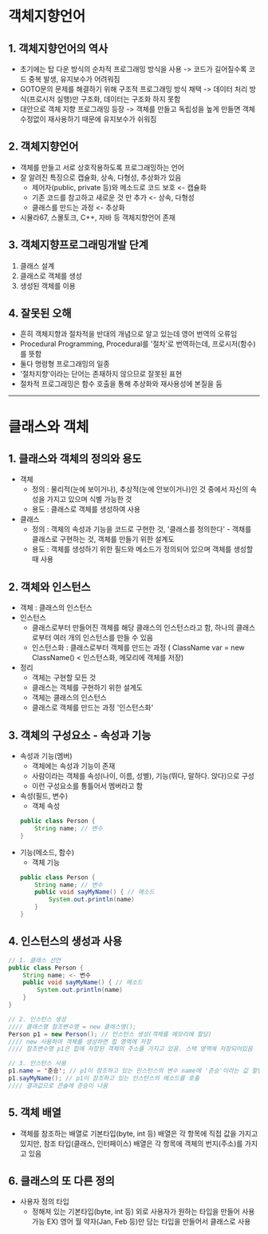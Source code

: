 # 객체지향언어
## 1. 객체지향언어의 역사
- 초기에는 탑 다운 방식의 순차적 프로그래밍 방식을 사용 -> 코드가 길어질수록 코드 중복 발생, 유지보수가 어려워짐
- GOTO문의 문제를 해결하기 위해 구조적 프로그래밍 방식 채택 -> 데이터 처리 방식(프로시저 실행)만 구조화, 데이터는 구조화 하지 못함
- 대안으로 객체 지향 프로그래밍 등장 -> 객체를 만들고 독립성을 높게 만들면 객체 수정없이 재사용하기 때문에 유지보수가 쉬워짐

## 2. 객체지향언어
- 객체를 만들고 서로 상호작용하도록 프로그래밍하는 언어
- 잘 알려진 특징으로 캡슐화, 상속, 다형성, 추상화가 있음
	- 제어자(public, private 등)와 메소드로 코드 보호 <- 캡슐화
	- 기존 코드를 참고하고 새로운 것 만 추가 <- 상속, 다형성
	- 클래스를 만드는 과정 <- 추상화
- 시뮬라67, 스몰토크, C++, 자바 등 객체지향언어 존재

## 3. 객체지향프로그래밍개발 단계
1. 클래스 설계
2. 클래스로 객체를 생성
3. 생성된 객체를 이용

## 4. 잘못된 오해
- 흔히 객체지향과 절차적을 반대의 개념으로 알고 있는데 영어 번역의 오류임
- Procedural Programming, Procedural를 '절차'로 번역하는데, 프로시저(함수)를 뜻함
- 둘다 명령형 프로그래밍의 일종
- '절차지향'이라는 단어는 존재하지 않으므로 잘못된 표현
- 절차적 프로그래밍은 함수 호출을 통해 추상화와 재사용성에 본질을 둠

****
# 클래스와 객체
## 1. 클래스와 객체의 정의와 용도
- 객체
	- 정의 : 물리적(눈에 보이거나), 추상적(눈에 안보이거나)인 것 중에서 자신의 속성을 가지고 있으며 식별 가능한 것
	- 용도 : 클래스로 객체를 생성하여 사용
- 클래스
	- 정의 : 객체의 속성과 기능을 코드로 구현한 것, '클래스를 정의한다' - 객채를 클래스로 구현하는 것, 객체를 만들기 위한 설계도
	- 용도 : 객체를 생성하기 위한 필드와 메소드가 정의되어 있으며 객체를 생성할 때 사용

## 2. 객체와  인스턴스
- 객체 : 클래스의 인스턴스
- 인스턴스
	- 클래스로부터 만들어진 객체를 해당 클래스의 인스턴스라고 함, 하나의 클래스로부터 여러 개의 인스턴스를 만들 수 있음
	- 인스턴스화 : 클래스로부터 객체를 만드는 과정 ( ClassName var = new ClassName() < 인스턴스화, 메모리에 객체를 저장)
- 정리
	- 객체는 구현할 모든 것  
	- 클래스는 객체를 구현하기 위한 설계도
	- 객체는 클래스의 인스턴스
	- 클래스로 객체를 만드는 과정 '인스턴스화'

## 3. 객체의 구성요소 - 속성과 기능
- 속성과 기능(멤버)
	- 객체에는 속성과 기능이 존재
	- 사람이라는 객체를 속성(나이, 이름, 성별), 기능(뛰다, 말하다. 앉다)으로 구성
	- 이런 구성요소를 통틀어서 멤버라고 함
-  속성(필드, 변수)
	- 객체 속성 
	```java
	public class Person {  
		String name; // 변수  
	}
	```
- 기능(메소드, 함수)
	- 객체 기능  
	```java
	public class Person {  
		String name; // 변수  
		public void sayMyName() { // 메소드  
			System.out.println(name)  
		}  
	} 
	```

## 4. 인스턴스의 생성과 사용
```java
// 1. 클래스 선언
public class Person {  
	String name; <- 변수  
	public void sayMyName() { // 메소드  
		System.out.println(name)  
	}  
}

// 2. 인스턴스 생성
//// 클래스명 참조변수명 = new 클래스명();  
Person p1 = new Person(); // 인스턴스 생성(객체를 메모리에 할당)
//// new 사용하여 객체를 생성하면 힙 영역에 저장
//// 참조변수명 p1은 힙에 저장된 객체의 주소를 가지고 있음. 스택 영역에 저장되어있음

// 3. 인스턴스 사용
p1.name = '준승'; // p1이 참조하고 있는 인스턴스의 변수 name에 '준승'이라는 값 할당  
p1.sayMyName(); // p1이 참조하고 있는 인스턴스의 메소드를 호출  
//// 결과값으로 콘솔에 준승이 나옴
```

## 5. 객체 배열
- 객체를 참조하는 배열로 기본타입(byte, int 등) 배열은 각 항목에 직접 값을 가지고 있지만, 참조 타입(클래스, 인터페이스) 배열은 각 항목에 객체의 번지(주소)를 가지고 있음  

## 6. 클래스의 또 다른 정의
-  사용자 정의 타입
	- 정해져 있는 기본타입(byte, int 등) 외로 사용자가 원하는 타입을 만들어 사용 가능 EX) 영어 월 약자(Jan, Feb 등)만 담는 타입을 만들어서 클래스로 사용

